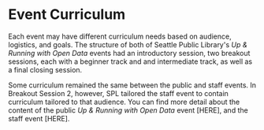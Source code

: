 # Event Curriculum

Each event may have different curriculum needs based on audience, logistics, and goals. The structure of both of Seattle Public Library's _Up & Running with Open Data_ events had an introductory session, two breakout sessions, each with a beginner track and and intermediate track, as well as a final closing session. 

Some curriculum remained the same between the public and staff events. In Breakout Session 2, however, SPL tailored the staff event to contain curriculum tailored to that audience. You can find more detail about the content of the public _Up & Running with Open Data_ event [HERE], and the staff event [HERE].
